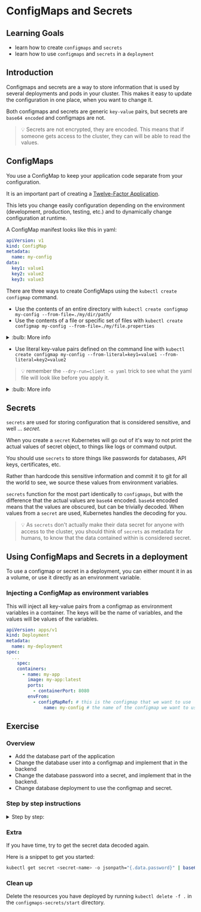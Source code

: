# ConfigMaps and Secrets

## Learning Goals

- learn how to create `configmaps` and `secrets`
- learn how to use `configmaps` and `secrets` in a `deployment`

## Introduction

Configmaps and secrets are a way to store information that is used by several deployments and pods in your cluster.
This makes it easy to update the configuration in one place, when you want to change it.

Both configmaps and secrets are generic `key-value` pairs, but secrets are `base64 encoded` and configmaps are not.

> :bulb: Secrets are not encrypted, they are encoded. This means that if someone gets access to the cluster, they can will be able to read the values.

## ConfigMaps

You use a ConfigMap to keep your application code separate from your configuration.

It is an important part of creating a [Twelve-Factor Application](https://12factor.net/).

This lets you change easily configuration depending on the environment (development, production, testing, etc.) and to dynamically change configuration at runtime.

A ConfigMap manifest looks like this in yaml:

```yaml
apiVersion: v1
kind: ConfigMap
metadata:
  name: my-config
data:
  key1: value1
  key2: value2
  key3: value3
```

There are three ways to create ConfigMaps using the `kubectl create configmap` command.

- Use the contents of an entire directory with `kubectl create configmap my-config --from-file=./my/dir/path/`
- Use the contents of a file or specific set of files with `kubectl create configmap my-config --from-file=./my/file.properties`

<details>
<summary>
:bulb: More info
</summary>

Env-files contain a list of environment variables.
These syntax rules apply:

- Each line in an env file has to be in VAR=VAL format.
- Lines beginning with # (i.e. comments) are ignored.
- Blank lines are ignored.
- There is no special handling of quotation marks (i.e. they will be part of the ConfigMap value).

```properties
enemies=aliens
lives=3
allowed="true"

# This comment and the empty line above it are ignored
```

Will be rendered as:

```yaml
apiVersion: v1
kind: ConfigMap
metadata:
  name: my-config
data:
  enemies: aliens
  lives: "3"
  allowed: "true"
```

[Documentation](https://kubernetes.io/docs/tasks/configure-pod-container/configure-pod-configmap/#create-configmaps-from-files)

</details>

- Use literal key-value pairs defined on the command line with `kubectl create configmap my-config --from-literal=key1=value1 --from-literal=key2=value2`

> :bulb: remember the `--dry-run=client -o yaml` trick to see what the yaml file will look like before you apply it.

<details>
<summary>
:bulb: More info
</summary>

[Summary of Configmaps](https://matthewpalmer.net/kubernetes-app-developer/articles/ultimate-configmap-guide-kubernetes.html)

</details>

## Secrets

`secrets` are used for storing configuration that is considered sensitive, and well ... _secret_.

When you create a `secret` Kubernetes will go out of it's way to not print the actual values of secret object, to things like logs or command output.

You should use `secrets` to store things like passwords for databases, API keys, certificates, etc.

Rather than hardcode this sensitive information and commit it to git for all the world to see, we source these values from environment variables.

`secrets` function for the most part identically to `configmaps`, but with the difference that the actual values are `base64` encoded.
`base64` encoded means that the values are obscured, but can be trivially decoded.
When values from a `secret` are used, Kubernetes handles the decoding for you.

> :bulb: As `secrets` don't actually make their data secret for anyone with access to the cluster, you should think of `secrets` as metadata for humans, to know that the data contained within is considered secret.

## Using ConfigMaps and Secrets in a deployment

To use a configmap or secret in a deployment, you can either mount it in as a volume, or use it directly as an environment variable.

### Injecting a ConfigMap as environment variables

This will inject all key-value pairs from a configmap as environment variables in a container.
The keys will be the name of variables, and the values will be values of the variables.

```yaml
apiVersion: apps/v1
kind: Deployment
metadata:
  name: my-deployment
spec:
  ...
    spec:
    containers:
      - name: my-app
        image: my-app:latest
        ports:
          - containerPort: 8080
        envFrom:
          - configMapRef: # this is the configmap that we want to use
              name: my-config # the name of the configmap we want to use
```

## Exercise

### Overview

- Add the database part of the application
- Change the database user into a configmap and implement that in the backend
- Change the database password into a secret, and implement that in the backend.
- Change database deployment to use the configmap and secret.

### Step by step instructions

<details>
<summary>
Step by step:
</summary>

> :bulb: All files for the exercise are found in the `configmap-secrets/start` folder.

**Add the database part of the application**

We have already created the database part of the application, with a deployment and a service.

- Look at the database deployment file `postgres-deployment.yaml`.
  Notice the database username and password are injected as hardcoded environment variables.

> :bulb: This is not a good practice, as we do not want to store these values in version control.
> We will fix this in the next steps.

- Look at the service file in `postgres-svc.yaml`.
  It provides a service for the database, so that the backend can connect to it.

- Apply the whole folder with `kubectl apply -f .`

- Check that the applications are running with `kubectl get pods`

Expected output:

```bash
NAME                       READY   STATUS    RESTARTS   AGE
backend-7d64597fcf-98vv5   1/1     Running   0          4s
backend-7d64597fcf-npvnq   1/1     Running   0          4s
backend-7d64597fcf-nrchp   1/1     Running   0          4s
frontend-5f9b5f46c8-jkw9n  1/1     Running   0          4s
postgres-6fbd757dd7-ttpqj  1/1     Running   0          4s
```

**Refactor the database user into a configmap and implement that in the backend**

We want to change the database user into a configmap, so that we can change it in one place, and use it on all deployments that needs it.

- Create a configmap with the name `postgres-config` and filename `postgres-config.yaml` and the information about database configuration as follows:

```yaml
data:
  DB_HOST: postgres
  DB_PORT: "5432"
  DB_USER: superuser
  DB_PASSWORD: complicated
  DB_NAME: quotes
```

:bulb: If you are unsure how to do this, look at the [configmap section](#configmaps) above.

<details>
<summary>Help me out!</summary>

If you are stuck, here is the solution:

This will generate the file:

```
kubectl create configmap postgres-config --from-literal=DB_HOST=postgres --from-literal=DB_PORT=5432 --from-literal=DB_USER=superuser --from-literal=DB_PASSWORD=complicated --from-literal=DB_NAME=quotes --dry-run=client -o yaml > postgres-config.yaml
```

You can also write it by hand:

```yaml
apiVersion: v1
kind: ConfigMap
metadata:
  name: postgres-config
data:
  DB_HOST: postgres
  DB_PORT: "5432'
  DB_USER: superuser
  DB_NAME: quotes
  DB_PASSWORD: complicated
```

</details>

- In the `backend-deployment.yaml`, change the environment variables to use the configmap instead of the hardcoded values.

Change this:

```yaml
env:
  - name: DB_HOST
    value: postgres
  - name: DB_PORT
    value: "5432"
  - name: DB_USER
    value: superuser
  - name: DB_PASSWORD
    value: complicated
  - name: DB_NAME
    value: quotes
```

To this:

```yaml
envFrom:
  - configMapRef:
      name: postgres-config
```

- re-apply the backend deployment with `kubectl apply -f backend-deployment.yaml`
- check that the website is still running.

**Change the database password into a secret, and implement that in the backend.**

We want to change the database password into a secret, so that we can change it in one place, and use it on all deployments that needs it.
In order for this, we need to change the backend deployment to use the secret instead of the configmap for the password itself.

- create a secret with the name `postgres-secret` and the following data:

```yaml
data:
  DB_PASSWORD: Y29tcGxpY2F0ZWQ=
```

<details>
<summary>
Help me out!
</summary>

If you are stuck, here is the solution:

```
kubectl create secret generic postgres-secret --from-literal=DB_PASSWORD=complicated --dry-run=client -o yaml > postgres-secret.yaml
```

You can also write the secret by hand:

```yaml
apiVersion: v1
kind: Secret
metadata:
  name: postgres-secret
data:
  DB_PASSWORD: Y29tcGxpY2F0ZWQ=
```

</details>

- apply the secret with `kubectl apply -f postgres-secret.yaml`

- In the `backend-deployment.yaml`, change the environment variables to use the secret instead of the configmap for the password.

Change this:

```yaml
envFrom:
  - configMapRef:
      name: postgres-config
```

To this:

```yaml
envFrom:
  - configMapRef:
      name: postgres-config
  - secretRef:
      name: postgres-secret
```

- Delete the password from the configmap, and re-apply the configmap with `kubectl apply -f postgres-config.yaml`

- Re-apply the backend deployment with `kubectl apply -f backend-deployment.yaml`

- Check that the website is still running.

**Change database deployment to use the configmap and secret.**

We are going to implement the configmap and secret in the database deployment as well.

The standard Postgres docker image can be configured by setting specific environment variables, ([you can see the documentation here](https://hub.docker.com/_/postgres)).
By populating these specific values we can configure the credentials for root user and the name of the database to be created.

This means that we need to change the way we are injecting the environment variables, in order to make sure the environment variables have the correct names.

- Open the `postgres-deployment.yaml` file, and change the way the environment variables are injected to use the configmap and secret.

```yaml
### using configMapKeyRef
env:
  - name: POSTGRES_USER
    valueFrom:
      configMapKeyRef:
        name: postgres-config
        key: DB_USER
  - name: POSTGRES_DB
    valueFrom:
      configMapKeyRef:
        name: postgres-config
        key: DB_NAME
  - name: POSTGRES_PASSWORD
    valueFrom:
      secretKeyRef:
        name: postgres-secret
        key: DB_PASSWORD
```

- re-apply the database deployment with `kubectl apply -f postgres-deployment.yaml`
- check that the website is still running, and that the new database can be reached from the backend.

Congratulations! You have now created a configmap and a secret, and used them in your application.

</details>

### Extra

If you have time, try to get the secret data decoded again.

Here is a snippet to get you started:

```bash
kubectl get secret <secret-name> -o jsonpath="{.data.password}" | base64 --decode
```

### Clean up

Delete the resources you have deployed by running `kubectl delete -f .` in the `configmaps-secrets/start` directory.
